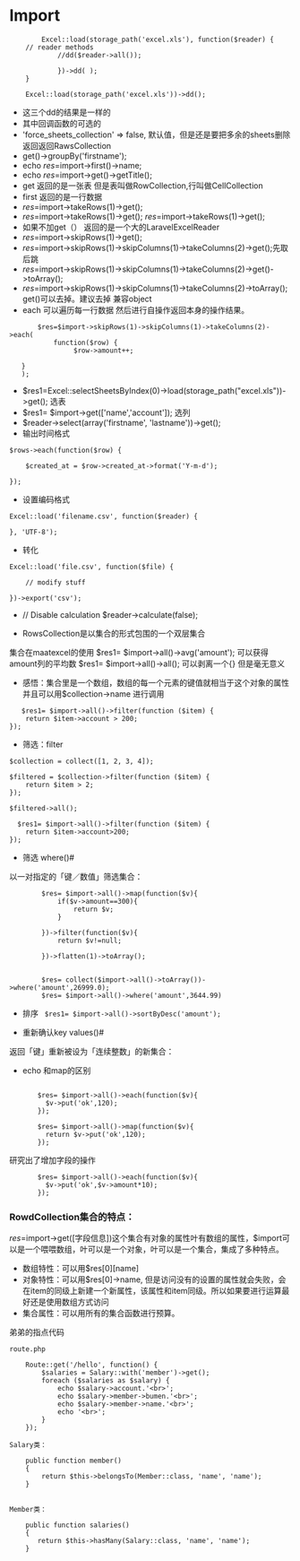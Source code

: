 # Import



```
        Excel::load(storage_path('excel.xls'), function($reader) {
    // reader methods
            //dd($reader->all());

            })->dd( );  
    }

    Excel::load(storage_path('excel.xls'))->dd();
```

+  这三个dd的结果是一样的
+  其中回调函数的可选的
+  'force_sheets_collection' => false, 默认值，但是还是要把多余的sheets删除 返回返回RawsCollection
+  get()->groupBy('firstname');
+   echo $res=$import->first()->name;
+   echo $res=$import->get()->getTitle();
+   get 返回的是一张表  但是表叫做RowCollection,行叫做CellCollection
+   first 返回的是一行数据
+   $res=$import->takeRows(1)->get();
+    $res=$import->takeRows(1)->get();
     $res=$import->takeRows(1)->get();
+ 如果不加get（） 返回的是一个大的LaravelExcelReader
+ $res=$import->skipRows(1)->get();
+ $res=$import->skipRows(1)->skipColumns(1)->takeColumns(2)->get();先取后跳
+ $res=$import->skipRows(1)->skipColumns(1)->takeColumns(2)->get()->toArray();
+ $res=$import->skipRows(1)->skipColumns(1)->takeColumns(2)->toArray();   get()可以去掉。建议去掉  兼容object
+ each 可以遍历每一行数据  然后进行自操作返回本身的操作结果。
 ```
        $res=$import->skipRows(1)->skipColumns(1)->takeColumns(2)->each(
            function($row) {
                 $row->amount++;

    }
    );

 ```
+ $res1=Excel::selectSheetsByIndex(0)->load(storage_path("excel.xls"))->get(); 选表
+ $res1= $import->get(['name','account']); 选列
+ $reader->select(array('firstname', 'lastname'))->get();
+ 输出时间格式

```
$rows->each(function($row) {

    $created_at = $row->created_at->format('Y-m-d');

});
```

+ 设置编码格式

```
Excel::load('filename.csv', function($reader) {

}, 'UTF-8');
```

+ 转化
```
Excel::load('file.csv', function($file) {

    // modify stuff

})->export('csv');
```

+ // Disable calculation
$reader->calculate(false);

+ RowsCollection是以集合的形式包围的一个双层集合

集合在maatexcel的使用
  $res1= $import->all()->avg('amount'); 可以获得amount列的平均数
  $res1= $import->all()->all(); 可以剥离一个{} 但是毫无意义

+ 感悟：集合里是一个数组，数组的每一个元素的键值就相当于这个对象的属性并且可以用$collection->name 进行调用
```
   $res1= $import->all()->filter(function ($item) {
    return $item->account > 200;
});
```


+ 筛选：filter
```
$collection = collect([1, 2, 3, 4]);

$filtered = $collection->filter(function ($item) {
    return $item > 2;
});

$filtered->all();
```

```
  $res1= $import->all()->filter(function ($item) {
    return $item->account>200;
});
```

+ 筛选 where()#

以一对指定的「键／数值」筛选集合：

```
        $res= $import->all()->map(function($v){
            if($v->amount==300){
                return $v;
            }
          
        })->filter(function($v){
            return $v!=null;

        })->flatten(1)->toArray();


        $res= collect($import->all()->toArray())->where('amount',26999.0);
        $res= $import->all()->where('amount',3644.99)
```

+ 排序 
``` $res1= $import->all()->sortByDesc('amount');```

+ 重新确认key
values()#

返回「键」重新被设为「连续整数」的新集合：



+ echo 和map的区别
```

       $res= $import->all()->each(function($v){
         $v->put('ok',120);  
       });
```

```
       $res= $import->all()->map(function($v){
         return $v->put('ok',120);  
       });

```

研究出了增加字段的操作

```
       $res= $import->all()->each(function($v){
         $v->put('ok',$v->amount*10);  
       });
```


### RowdCollection集合的特点：
$res=$import->get([字段信息])这个集合有对象的属性叶有数组的属性，$import可以是一个喂喂数组，叶可以是一个对象，叶可以是一个集合，集成了多种特点。
+ 数组特性：可以用$res[0][name]
+ 对象特性：可以用$res[0]->name, 但是访问没有的设置的属性就会失败，会在item的同级上新建一个新属性，该属性和item同级。所以如果要进行运算最好还是使用数组方式访问
+ 集合属性：可以用所有的集合函数进行预算。

弟弟的指点代码
```
route.php

    Route::get('/hello', function() {
        $salaries = Salary::with('member')->get();
        foreach ($salaries as $salary) {
            echo $salary->account.'<br>';
            echo $salary->member->bumen.'<br>';
            echo $salary->member->name.'<br>';
            echo '<br>';
        }
    });

Salary类：

    public function member()
    {
        return $this->belongsTo(Member::class, 'name', 'name');
    }


Member类：

    public function salaries()
    {
       return $this->hasMany(Salary::class, 'name', 'name');
    }
```

